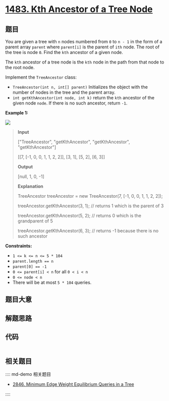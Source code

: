 # [1483. Kth Ancestor of a Tree Node](https://leetcode.com/problems/kth-ancestor-of-a-tree-node)

## 题目

You are given a tree with `n` nodes numbered from `0` to `n - 1` in the form
of a parent array `parent` where `parent[i]` is the parent of `ith` node. The
root of the tree is node `0`. Find the `kth` ancestor of a given node.

The `kth` ancestor of a tree node is the `kth` node in the path from that node
to the root node.

Implement the `TreeAncestor` class:

  * `TreeAncestor(int n, int[] parent)` Initializes the object with the number of nodes in the tree and the parent array.
  * `int getKthAncestor(int node, int k)` return the `kth` ancestor of the given node `node`. If there is no such ancestor, return `-1`.



**Example 1:**

![](https://assets.leetcode.com/uploads/2019/08/28/1528_ex1.png)

> 
> 
> 
> 
> 
> **Input**
> 
> ["TreeAncestor", "getKthAncestor", "getKthAncestor", "getKthAncestor"]
> 
> [[7, [-1, 0, 0, 1, 1, 2, 2]], [3, 1], [5, 2], [6, 3]]
> 
> **Output**
> 
> [null, 1, 0, -1]
> 
> 
> 
> **Explanation**
> 
> TreeAncestor treeAncestor = new TreeAncestor(7, [-1, 0, 0, 1, 1, 2, 2]);
> 
> treeAncestor.getKthAncestor(3, 1); // returns 1 which is the parent of 3
> 
> treeAncestor.getKthAncestor(5, 2); // returns 0 which is the grandparent of 5
> 
> treeAncestor.getKthAncestor(6, 3); // returns -1 because there is no such ancestor



**Constraints:**

  * `1 <= k <= n <= 5 * 104`
  * `parent.length == n`
  * `parent[0] == -1`
  * `0 <= parent[i] < n` for all `0 < i < n`
  * `0 <= node < n`
  * There will be at most `5 * 104` queries.


## 题目大意

## 解题思路

## 代码

```javascript

```

## 相关题目

:::: md-demo 相关题目
- [2846. Minimum Edge Weight Equilibrium Queries in a Tree](https://leetcode.com/problems/minimum-edge-weight-equilibrium-queries-in-a-tree)

::::
